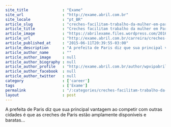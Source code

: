 ```yaml
---
site_title               : "Exame"
site_url                 : "http://exame.abril.com.br"
site_locale              : "pt_BR"
article_slug             : "creches-facilitam-trabalho-da-mulher-em-paris-diz-prefeita"
article_title            : "Creches facilitam trabalho da mulher em Paris, diz prefeita"
article_image            : "https://abrilexame.files.wordpress.com/2016/09/size_960_16_9_anne-hidalgo.jpg?quality=70&strip=all&w=960"
article_url              : "http://exame.abril.com.br/carreira/creches-facilitam-trabalho-da-mulher-em-paris-diz-prefeita/"
article_published_at     : "2015-06-11T20:39:55-03:00"
article_description      : "A prefeita de Paris diz que sua principal vantagem ao competir com outras cidades é que as creches de Paris estão amplamente disponíveis e baratas..."
article_author_name      : ""
article_author_image     : null
article_author_biography : null
article_author_profile   : "http://exame.abril.com.br/author/wpvipabril/"
article_author_facebook  : null
article_author_twitter   : null
category                 : ['career']
tags                     : ['Exame']
permalink                : "/:categories/creches-facilitam-trabalho-da-mulher-em-paris-diz-prefeita/"
layout                   : post
---
```


A prefeita de Paris diz que sua principal vantagem ao competir com outras cidades é que as creches de Paris estão amplamente disponíveis e baratas...
